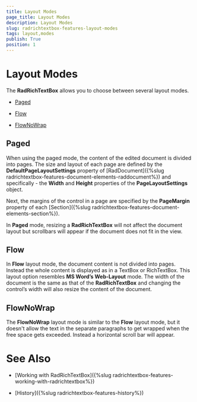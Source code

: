 ```yaml
---
title: Layout Modes
page_title: Layout Modes
description: Layout Modes
slug: radrichtextbox-features-layout-modes
tags: layout,modes
publish: True
position: 1
---
```


# Layout Modes



The __RadRichTextBox__ allows you to choose between several layout modes.

* [Paged](#paged)

* [Flow](#flow)

* [FlowNoWrap](#flownowrap)

## Paged

When using the paged mode, the content of the edited document is divided into pages. The size and layout of each page are defined by the __DefaultPageLayoutSettings__ property of [RadDocument]({%slug radrichtextbox-features-document-elements-raddocument%}) and specifically - the __Width__ and __Height__ properties of the __PageLayoutSettings__ object.

Next, the margins of the control in a page are specified by the __PageMargin__ property of each [Section]({%slug radrichtextbox-features-document-elements-section%}).

In __Paged__ mode, resizing a __RadRichTextBox__ will not affect the document layout but scrollbars will appear if the document does not fit in the view.

## Flow

In __Flow__ layout mode, the document content is not divided into pages. Instead the whole content is displayed as in a TextBox or RichTextBox.
        This layout option resembles __MS Word’s Web-Layout__ mode. The width of the document is the same as that of the __RadRichTextBox__ and changing the control’s width will also resize the content of the document.

## FlowNoWrap

The __FlowNoWrap__ layout mode is similar to the __Flow__ layout mode, but it doesn't allow the text in the separate paragraphs to get wrapped when the free space gets exceeded. Instead a horizontal scroll bar will appear.

# See Also

 * [Working with RadRichTextBox]({%slug radrichtextbox-features-working-with-radrichtextbox%})

 * [History]({%slug radrichtextbox-features-history%})
